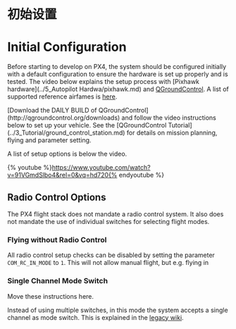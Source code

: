 # 初始设置

# Initial Configuration

Before starting to develop on PX4, the system should be configured initially with a default configuration to ensure the hardware is set up properly and is tested. The video below explains the setup process with [Pixhawk hardware](../5_Autopilot Hardwa/pixhawk.md) and [QGroundControl](../3_Tutorial/ground_control_station.md). A list of supported reference airfames is [here](../7_Airframe/airframes-architecture.md).

<aside class="tip">
[Download the DAILY BUILD of QGroundControl](http://qgroundcontrol.org/downloads) and follow the video instructions below to set up your vehicle. See the [QGroundControl Tutorial](../3_Tutorial/ground_control_station.md) for details on mission planning, flying and parameter setting. 
</aside>

A list of setup options is below the video.

{% youtube %}https://www.youtube.com/watch?v=91VGmdSlbo4&rel=0&vq=hd720{% endyoutube %}

## Radio Control Options

The PX4 flight stack does not mandate a radio control system. It also does not mandate the use of individual switches for selecting flight modes.

### Flying without Radio Control

All radio control setup checks can be disabled by setting the parameter `COM_RC_IN_MODE` to `1`. This will not allow manual flight, but e.g. flying in 

### Single Channel Mode Switch

<aside class="todo">
Move these instructions here.
</aside>

Instead of using multiple switches, in this mode the system accepts a single channel as mode switch. This is explained in the [legacy wiki](https://pixhawk.org/peripherals/radio-control/opentx/single_channel_mode_switch).

